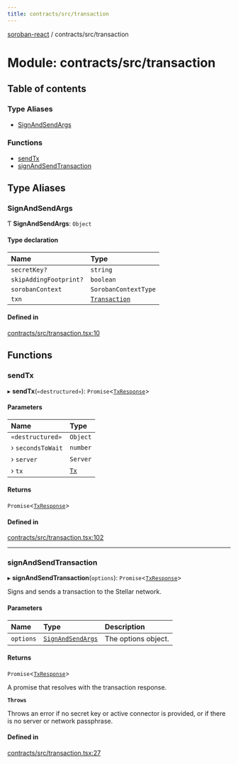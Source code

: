 ```yaml
---
title: contracts/src/transaction
---
```

[soroban-react](../README.md) / contracts/src/transaction

# Module: contracts/src/transaction

## Table of contents

### Type Aliases

- [SignAndSendArgs](contracts_src_transaction.md#signandsendargs)

### Functions

- [sendTx](contracts_src_transaction.md#sendtx)
- [signAndSendTransaction](contracts_src_transaction.md#signandsendtransaction)

## Type Aliases

### SignAndSendArgs

Ƭ **SignAndSendArgs**: `Object`

#### Type declaration

| Name | Type |
| :------ | :------ |
| `secretKey?` | `string` |
| `skipAddingFootprint?` | `boolean` |
| `sorobanContext` | `SorobanContextType` |
| `txn` | [`Transaction`](contracts_src_types.md#transaction) |

#### Defined in

[contracts/src/transaction.tsx:10](https://github.com/paltalabs/soroban-react/blob/cce29de/packages/contracts/src/transaction.tsx#L10)

## Functions

### sendTx

▸ **sendTx**(`«destructured»`): `Promise`\<[`TxResponse`](contracts_src_types.md#txresponse)\>

#### Parameters

| Name | Type |
| :------ | :------ |
| `«destructured»` | `Object` |
| › `secondsToWait` | `number` |
| › `server` | `Server` |
| › `tx` | [`Tx`](contracts_src_types.md#tx) |

#### Returns

`Promise`\<[`TxResponse`](contracts_src_types.md#txresponse)\>

#### Defined in

[contracts/src/transaction.tsx:102](https://github.com/paltalabs/soroban-react/blob/cce29de/packages/contracts/src/transaction.tsx#L102)

___

### signAndSendTransaction

▸ **signAndSendTransaction**(`options`): `Promise`\<[`TxResponse`](contracts_src_types.md#txresponse)\>

Signs and sends a transaction to the Stellar network.

#### Parameters

| Name | Type | Description |
| :------ | :------ | :------ |
| `options` | [`SignAndSendArgs`](contracts_src_transaction.md#signandsendargs) | The options object. |

#### Returns

`Promise`\<[`TxResponse`](contracts_src_types.md#txresponse)\>

A promise that resolves with the transaction response.

**`Throws`**

Throws an error if no secret key or active connector is provided, or if there is no server or network passphrase.

#### Defined in

[contracts/src/transaction.tsx:27](https://github.com/paltalabs/soroban-react/blob/cce29de/packages/contracts/src/transaction.tsx#L27)

